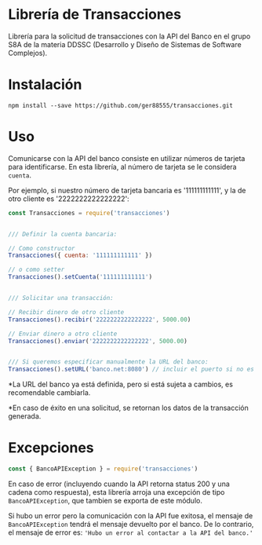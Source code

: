 # Librería de Transacciones

Librería para la solicitud de transacciones con la API del Banco en el grupo S8A de la materia DDSSC (Desarrollo y Diseño de Sistemas de Software Complejos).

# Instalación

```
npm install --save https://github.com/ger88555/transacciones.git
```

# Uso

Comunicarse con la API del banco consiste en utilizar números de tarjeta para identificarse. En esta librería, al número de tarjeta se le considera `cuenta`.

Por ejemplo, si nuestro número de tarjeta bancaria es '111111111111', y la de otro cliente es '2222222222222222':

```javascript
const Transacciones = require('transacciones')


/// Definir la cuenta bancaria:

// Como constructor
Transacciones({ cuenta: '111111111111' })

// o como setter
Transacciones().setCuenta('111111111111')


/// Solicitar una transacción:

// Recibir dinero de otro cliente
Transacciones().recibir('2222222222222222', 5000.00)

// Enviar dinero a otro cliente
Transacciones().enviar('2222222222222222', 5000.00)


/// Si queremos especificar manualmente la URL del banco:
Transacciones().setURL('banco.net:8080') // incluir el puerto si no es 80

```

*La URL del banco ya está definida, pero si está sujeta a cambios, es recomendable cambiarla.

*En caso de éxito en una solicitud, se retornan los datos de la transacción generada.

# Excepciones

```javascript
const { BancoAPIException } = require('transacciones')
```

En caso de error (incluyendo cuando la API retorna status 200 y una cadena como respuesta), esta librería arroja una excepción de tipo `BancoAPIException`, que tambien se exporta de este módulo.

Si hubo un error pero la comunicación con la API fue exitosa, el mensaje de `BancoAPIException` tendrá el mensaje devuelto por el banco. De lo contrario, el mensaje de error es: `'Hubo un error al contactar a la API del banco.'`
